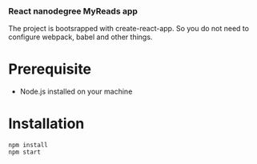 ### React nanodegree MyReads app
The project is bootsrapped with create-react-app. So you do not need to configure webpack, babel and other things.

# Prerequisite
* Node.js installed on your machine

# Installation
    npm install
    npm start

